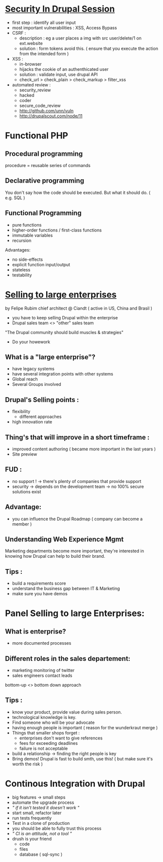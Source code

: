 [Security In Drupal Session](http://munich2012.drupal.org/node/733)
==========================
- first step : identify all user input 
- most important vulnerabilities : XSS, Access Bypass
- CSRF :
	- description : eg a user places a img with src  user/delete/1 on ext.website 
    - solution : form tokens avoid this. ( ensure that you  execute the action from the intended form )
- XSS :
	- in-browser
    - hijacks the cookie of an authenthicated user
    - solution : validate input, use drupal API
    - check_url > check_plain > check_markup > filter_xss
- automated review :
	- security_review
    - hacked
    - coder
    - secure_code_review
    - http://github.com/unn/vuln 
    - http://drupalscout.com/node/11
    
Functional PHP
==============

Procedural programming
-----------------------
 procedure = reusable series of commands

Declarative programming
-----------------------
You don't say how the code should be executed. But what it should do.
( e.g.  SQL )

Functional Programming
----------------------
- pure functions
- higher-order functions / first-class functions
- immutable variables
- recursion 

Advantages:
- no side-effects
- explicit function input/output
- stateless
- testability

[Selling to large enterprises](http://munich2012.drupal.org/program/sessions/selling-drupal-web-experience-management-large-enterprises-choose-your-battles-and)
===========================================================================
by Felipe Rubim chief architect @ Ciandt ( active in US, China and Brasil )

- you have to keep selling Drupal within the enterprise
- Drupal sales team <> "other" sales team

"The Drupal community should build muscles & strategies"
- Do your howework

What is a "large enterprise"?
----------------------------
- have legacy systems
- have several integration points with other systems
- Global reach
- Several Groups involved 

Drupal's Selling points :
----------------
- flexibility
	- different approaches
- high innovation rate

Thing's that will improve in a short timeframe :
------------------------------------------------
- improved content authoring ( became more important in the last years )
- Site preview

FUD :
-----
- no support !
-> there's plenty of companies that provide support
- security
-> depends on the development team
-> no 100% secure solutions exist

Advantage:
----------
- you can influence the Drupal Roadmap ( company can become a member )

Understanding Web Experience Mgmt
----------------------------------
Marketing departments become more important, they're interested in knowing how Drupal can help to build their brand.

Tips :
------
- build a requirements score
- understand the business gap between IT & Marketing
- make sure you have demos

Panel Selling to large Enterprises:
===================================
What is enterprise?
-------------------
- more documented processes

Different roles in the sales departement:
-----------------------------------------
- marketing monitoring of twitter
- sales engineers contact leads

bottom-up <> bottom down approach

Tips :
------
- know your product, provide value during sales person.
- technological knowledge is key.
- Find someone who will be your advocate
- having enough people is important ( reason for the wunderkraut merge )
- Things that smaller shops forget :
	- enterprises don't want to give references
    - fees for exceeding deadlines
    - failure is not acceptable
- build a relationship -> finding the right people is key
- Bring demos! Drupal is fast to build smth, use this!
  ( but make sure it's worth the risk )
  

Continous Integration with Drupal
=================================
- big features -> small steps
- automate the upgrade process
- _" if it isn't tested it doesn't work "_
- start small, refactor later
- run tests frequently
- Test in a clone of production
- you should be able to fully trust this process
- _" CI is an attitude, not a tool "_
- drush is your friend
	- code
    - files
    - database ( sql-sync )
    
    






    





    
